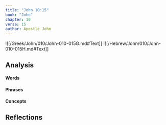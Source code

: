 ```yaml
---
title: "John 10:15"
book: "John"
chapter: 10
verse: 15
author: Apostle John
---
```

![[/Greek/John/010/John-010-015G.md#Text]]
![[/Hebrew/John/010/John-010-015H.md#Text]]

## Analysis

#### Words

#### Phrases

#### Concepts

## Reflections
